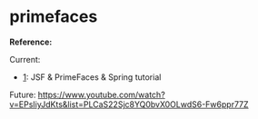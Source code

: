 # primefaces

**Reference:**

Current:
- [1](https://www.youtube.com/watch?v=3RFhjzNdbfA&list=PLmcxdcWPhFqPq23QswZYbKvhs2Eo6XyJA): JSF & PrimeFaces & Spring tutorial 

Future:
https://www.youtube.com/watch?v=EPsIiyJdKts&list=PLCaS22Sjc8YQ0bvX0OLwdS6-Fw6ppr77Z
